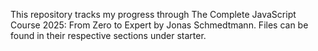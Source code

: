 This repository tracks my progress through The Complete JavaScript Course 2025: From Zero to Expert by Jonas Schmedtmann.
Files can be found in their respective sections under starter.
